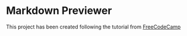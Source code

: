 # Markdown Previewer

This project has been created following the tutorial from [FreeCodeCamp](https://www.freecodecamp.org/news/how-to-build-a-markdown-previewer-with-react-js/)

 <!--
"deploy": "gh-pages -d build",  -> npm run deploy
"start": "react-scripts start", -> npm start
 
 -->